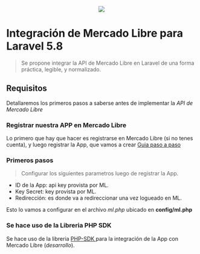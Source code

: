 <p align="center"><img src="http://code-jr.com.ar/img/code-jr.jpg"></p>

# Integración de Mercado Libre para Laravel 5.8

> Se propone integrar la API de Mercado Libre en Laravel de una forma práctica, legible, y normalizado.

## Requisitos
Detallaremos los primeros pasos a saberse antes de implementar la *API de Mercado Libre*

### Registrar nuestra APP en Mercado Libre

Lo primero que hay que hacer es registrarse en Mercado Libre (si no tenes cuenta), y luego registrar la App, que vamos a crear
<a href="https://developers.mercadolibre.com.ar/es_ar/api-docs-es/" target="_blank"> Guia paso a paso </a>

### Primeros pasos

> Configurar los siguientes parametros luego de registrar la App.

* ID de la App: api key provista por ML.
* Key Secret: key provista por ML.
* Redirección: es donde va a redireccionar una vez logueado en ML.

Esto lo vamos a configurar en el archivo *ml.php* ubicado en **config/ml.php**

### Se hace uso de la Libreria PHP SDK

Se hace uso de la libreria <a href="https://github.com/mercadolibre/php-sdk"> PHP-SDK </a> para la integración de la App con Mercado Libre (*desarrollo*).


